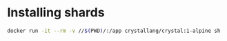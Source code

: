 # Installing shards

```bash
docker run -it --rm -v //$(PWD)/:/app crystallang/crystal:1-alpine sh
```
